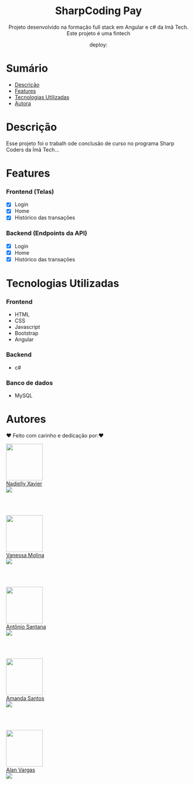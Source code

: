 <h1 align="center"> SharpCoding Pay </h1>

<p align="center">Projeto desenvolvido na formação full stack em Angular e c# da Imã Tech. Este projeto é uma fintech</p>

<p align="center">deploy: </p>

# Sumário

- [Descrição](#Descrição)
- [Features](#Features)
- [Tecnologias Utilizadas](#Tecnologias-Utilizadas)
- [Autora](#Autora)

# Descrição

Esse projeto foi o trabalh ode conclusão de curso no programa Sharp Coders da Ímã Tech...

# Features

### Frontend (Telas)

- [x] Login
- [x] Home
- [x] Histórico das transações

### Backend (Endpoints da API)

- [x] Login
- [x] Home
- [x] Histórico das transações

# Tecnologias Utilizadas

### Frontend

- HTML
- CSS
- Javascript
- Bootstrap
- Angular

### Backend

- c#

### Banco de dados

- MySQL

# Autores

❤️ Feito com carinho e dedicação por:❤️

<div ><img src="https://avatars.githubusercontent.com/u/105972020?v=4" width="100px;" alt=""/></div>

<div ><a href="https://github.com/nadiellymedeiros">Nadielly Xavier</a></div>

<div ><a href="https://www.linkedin.com/in/nadielly-xavier-de-medeiros/"><img src="https://img.shields.io/badge/-Nadielly-blue?style=flat-square&logo=Linkedin&logoColor=white"/></a></div>

</br></br>

<div ><img src="https://avatars.githubusercontent.com/u/83372957?v=4" width="100px;" alt=""/></div>

<div ><a href="https://github.com/klaynmolina">Vanessa Molina</a></div>

<div ><a href="https://www.linkedin.com/in/vanessakrmolina/"><img src="https://img.shields.io/badge/-Vanessa-blue?style=flat-square&logo=Linkedin&logoColor=white"/></a></div>

</br></br>

<div ><img src="https://avatars.githubusercontent.com/u/98059361?v=4" width="100px;" alt=""/></div>

<div ><a href="https://github.com/TomSilvaSax">Antônio Santana</a></div>

<div ><a href="https://www.linkedin.com/in/antonio-santana-0a052284/"><img src="https://img.shields.io/badge/-Antônio-blue?style=flat-square&logo=Linkedin&logoColor=white"/></a></div>

</br></br>

<div ><img src="https://avatars.githubusercontent.com/u/138252693?v=4" width="100px;" alt=""/></div>

<div ><a href="https://github.com/AmandaSantos05">Amanda Santos</a></div>

<div ><a href="https://www.linkedin.com/in/amanda-santos-52734726a/"><img src="https://img.shields.io/badge/-Amanda-blue?style=flat-square&logo=Linkedin&logoColor=white"/></a></div>

</br></br>

<div ><img src="https://avatars.githubusercontent.com/u/130368133?v=4" width="100px;" alt=""/></div>

<div ><a href="https://github.com/alanvargas04">Alan Vargas</a></div>

<div ><a href="https://www.linkedin.com/in/alan-vargas-37b09b297/"><img src="https://img.shields.io/badge/-Alan-blue?style=flat-square&logo=Linkedin&logoColor=white"/></a></div>

</br></br>
